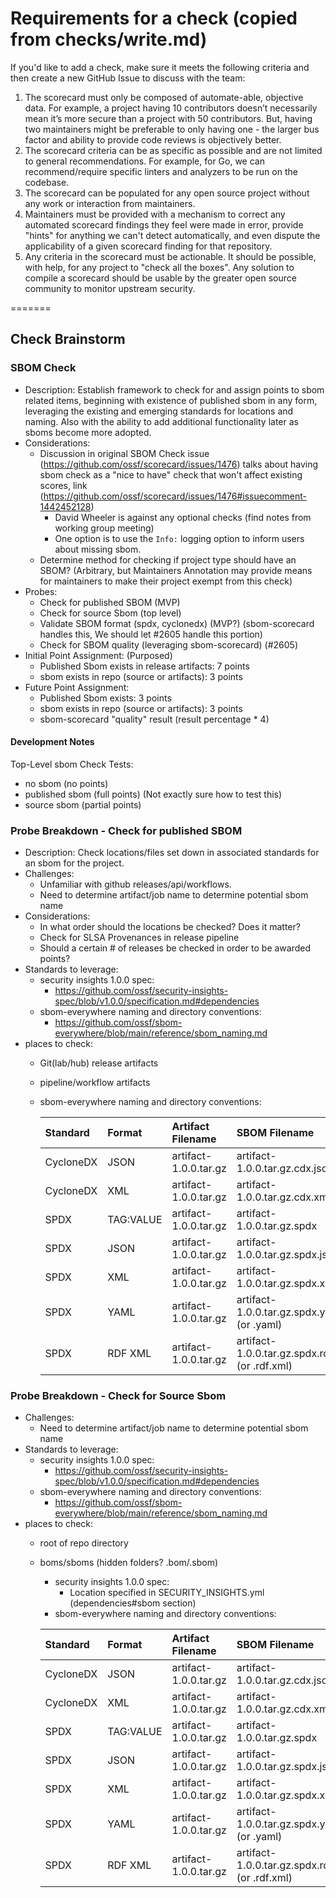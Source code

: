 
# Requirements for a check (copied from checks/write.md)

If you'd like to add a check, make sure it meets the following criteria and then
create a new GitHub Issue to discuss with the team:

1. The scorecard must only be composed of automate-able, objective data. For
    example, a project having 10 contributors doesn’t necessarily mean it’s more
    secure than a project with 50 contributors. But, having two maintainers
    might be preferable to only having one - the larger bus factor and ability
    to provide code reviews is objectively better.
2. The scorecard criteria can be as specific as possible and are not limited to
    general recommendations. For example, for Go, we can recommend/require
    specific linters and analyzers to be run on the codebase.
3. The scorecard can be populated for any open source project without any work
    or interaction from maintainers.
4. Maintainers must be provided with a mechanism to correct any automated
    scorecard findings they feel were made in error, provide "hints" for
    anything we can't detect automatically, and even dispute the applicability
    of a given scorecard finding for that repository.
5. Any criteria in the scorecard must be actionable. It should be possible,
    with help, for any project to "check all the boxes".
 Any solution to compile a scorecard should be usable by the greater open
    source community to monitor upstream security.

=======

## Check Brainstorm

### SBOM Check

- Description: Establish framework to check for and assign points to sbom related items, beginning with existence of published sbom in any form, leveraging the existing and emerging standards for locations and naming. Also with the ability to add additional functionality later as sboms become more adopted.
- Considerations:
  - Discussion in original SBOM Check issue (<https://github.com/ossf/scorecard/issues/1476>) talks about having sbom check as a "nice to have" check that won't affect existing scores, link (<https://github.com/ossf/scorecard/issues/1476#issuecomment-1442452128>)
    - David Wheeler is against any optional checks (find notes from working group meeting)
    - One option is to use the `Info:` logging option to inform users about missing sbom.
  - Determine method for checking if project type should have an SBOM? (Arbitrary, but Maintainers Annotation may provide means for maintainers to make their project exempt from this check)
- Probes:
  - Check for published SBOM (MVP)
  - Check for source Sbom (top level)
  - Validate SBOM format (spdx, cyclonedx) (MVP?) (sbom-scorecard handles this, We should let #2605 handle this portion)
  - Check for SBOM quality (leveraging sbom-scorecard) (#2605)
- Initial Point Assignment: (Purposed)
  - Published Sbom exists in release artifacts: 7 points
  - sbom exists in repo (source or artifacts): 3 points
- Future Point Assignment:
  - Published Sbom exists: 3 points
  - sbom exists in repo (source or artifacts): 3 points
  - sbom-scorecard "quality" result (result percentage * 4)

#### Development Notes

Top-Level sbom Check Tests:

- no sbom (no points)
- published sbom (full points) (Not exactly sure how to test this)
- source sbom (partial points)

### Probe Breakdown - Check for published SBOM

- Description: Check locations/files set down in associated standards for an sbom for the project.
- Challenges:
  - Unfamiliar with github releases/api/workflows.
  - Need to determine artifact/job name to determine potential sbom name
- Considerations:
  - In what order should the locations be checked? Does it matter?
  - Check for SLSA Provenances in release pipeline
  - Should a certain # of releases be checked in order to be awarded points?
- Standards to leverage:
  - security insights 1.0.0 spec:
    - <https://github.com/ossf/security-insights-spec/blob/v1.0.0/specification.md#dependencies>
  - sbom-everywhere naming and directory conventions:
    - <https://github.com/ossf/sbom-everywhere/blob/main/reference/sbom_naming.md>
- places to check:
  - Git(lab/hub) release artifacts
  - pipeline/workflow artifacts
  - sbom-everywhere naming and directory conventions:

    | Standard  | Format    | Artifact Filename     | SBOM Filename |
    |:----------|:----------|:----------------------|:--------------|
    | CycloneDX | JSON      | artifact-1.0.0.tar.gz | artifact-1.0.0.tar.gz.cdx.json |
    | CycloneDX | XML       | artifact-1.0.0.tar.gz | artifact-1.0.0.tar.gz.cdx.xml |
    | SPDX      | TAG:VALUE | artifact-1.0.0.tar.gz | artifact-1.0.0.tar.gz.spdx |
    | SPDX      | JSON      | artifact-1.0.0.tar.gz | artifact-1.0.0.tar.gz.spdx.json |
    | SPDX      | XML       | artifact-1.0.0.tar.gz | artifact-1.0.0.tar.gz.spdx.xml |
    | SPDX      | YAML      | artifact-1.0.0.tar.gz | artifact-1.0.0.tar.gz.spdx.yml (or .yaml) |
    | SPDX      | RDF XML   | artifact-1.0.0.tar.gz | artifact-1.0.0.tar.gz.spdx.rdf (or .rdf.xml) |

### Probe Breakdown - Check for Source Sbom

- Challenges:
  - Need to determine artifact/job name to determine potential sbom name
- Standards to leverage:
  - security insights 1.0.0 spec:
    - <https://github.com/ossf/security-insights-spec/blob/v1.0.0/specification.md#dependencies>
  - sbom-everywhere naming and directory conventions:
    - <https://github.com/ossf/sbom-everywhere/blob/main/reference/sbom_naming.md>
- places to check:
  - root of repo directory
  - boms/sboms (hidden folders? .bom/.sbom)
    - security insights 1.0.0 spec:
      - Location specified in SECURITY_INSIGHTS.yml (dependencies#sbom section)
    - sbom-everywhere naming and directory conventions:

    | Standard  | Format    | Artifact Filename     | SBOM Filename |
    |:----------|:----------|:----------------------|:--------------|
    | CycloneDX | JSON      | artifact-1.0.0.tar.gz | artifact-1.0.0.tar.gz.cdx.json |
    | CycloneDX | XML       | artifact-1.0.0.tar.gz | artifact-1.0.0.tar.gz.cdx.xml |
    | SPDX      | TAG:VALUE | artifact-1.0.0.tar.gz | artifact-1.0.0.tar.gz.spdx |
    | SPDX      | JSON      | artifact-1.0.0.tar.gz | artifact-1.0.0.tar.gz.spdx.json |
    | SPDX      | XML       | artifact-1.0.0.tar.gz | artifact-1.0.0.tar.gz.spdx.xml |
    | SPDX      | YAML      | artifact-1.0.0.tar.gz | artifact-1.0.0.tar.gz.spdx.yml (or .yaml) |
    | SPDX      | RDF XML   | artifact-1.0.0.tar.gz | artifact-1.0.0.tar.gz.spdx.rdf (or .rdf.xml) |
